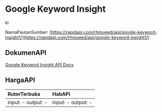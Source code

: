 # Google Keyword Insight

kl

NamaPautanSumber: [https://rapidapi.com/rhmueed/api/google-keyword-insight1/](https://rapidapi.com/rhmueed/api/google-keyword-insight1/)

## DokumenAPI

[Google Keyword Insight API Docs](../apis/kl/Google_Keyword_Insight.md)

## HargaAPI

| RuterTerbuka | HabAPI |
|:---|:---|
| input: - output: - | input: - output: - |
